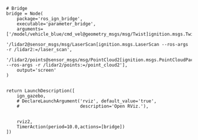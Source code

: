     # Bridge
    bridge = Node(
        package='ros_ign_bridge',
        executable='parameter_bridge',
        arguments=['/model/vehicle_blue/cmd_vel@geometry_msgs/msg/Twist]ignition.msgs.Twist',
                    '/lidar2@sensor_msgs/msg/LaserScan[ignition.msgs.LaserScan --ros-args -r /lidar2:=/laser_scan',
                    '/lidar2/points@sensor_msgs/msg/PointCloud2[ignition.msgs.PointCloudPacked --ros-args -r /lidar2/points:=/point_cloud2'],
        output='screen'
    )


    return LaunchDescription([
        ign_gazebo,
        # DeclareLaunchArgument('rviz', default_value='true',
        #                       description='Open RViz.'),
        
        
        rviz2,
        TimerAction(period=10.0,actions=[bridge])
    ])